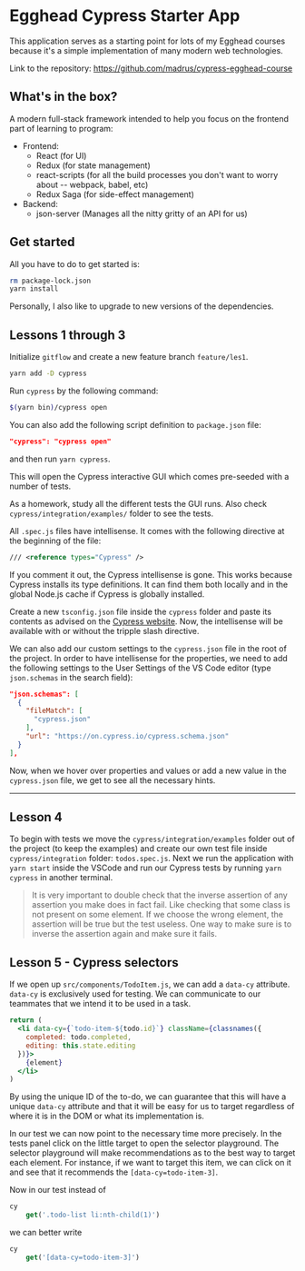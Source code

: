 # Egghead Cypress Starter App

This application serves as a starting point for lots of my Egghead courses because it's a simple implementation of many modern web technologies.

Link to the repository: <https://github.com/madrus/cypress-egghead-course>

## What's in the box?

A modern full-stack framework intended to help you focus on the frontend part of learning to program:
* Frontend:
  * React (for UI)
  * Redux (for state management)
  * react-scripts (for all the build processes you don't want to worry about -- webpack, babel, etc)
  * Redux Saga (for side-effect management)
* Backend:
  * json-server (Manages all the nitty gritty of an API for us)

## Get started

All you have to do to get started is:

```bash
rm package-lock.json
yarn install
```

Personally, I also like to upgrade to new versions of the dependencies.

## Lessons 1 through 3

Initialize `gitflow` and create a new feature branch `feature/les1`.

``` bash
yarn add -D cypress
```

Run `cypress` by the following command:

``` bash
$(yarn bin)/cypress open
```

You can also add the following script definition to `package.json` file:

``` json
"cypress": "cypress open"
```

and then run `yarn cypress`.

This will open the Cypress interactive GUI which comes pre-seeded with a number of tests.

As a homework, study all the different tests the GUI runs. Also check `cypress/integration/examples/` folder to see the tests.

All `.spec.js` files have intellisense. It comes with the following directive at the beginning of the file:

``` xml
/// <reference types="Cypress" />
```

If you comment it out, the Cypress intellisense is gone. This works because Cypress installs its type definitions. It can find them both locally and in the global Node.js cache if Cypress is globally installed.

Create a new `tsconfig.json` file inside the `cypress` folder and paste its contents as advised on the [Cypress website](https://docs.cypress.io/guides/tooling/typescript-support.html#Set-up-your-dev-environment). Now, the intellisense will be available with or without the tripple slash directive.

We can also add our custom settings to the `cypress.json` file in the root of the project. In order to have intellisense for the properties, we need to add the following settings to the User Settings of the VS Code editor (type `json.schemas` in the search field):

``` json
"json.schemas": [
  {
    "fileMatch": [
      "cypress.json"
    ],
    "url": "https://on.cypress.io/cypress.schema.json"
  }
],
```

Now, when we hover over properties and values or add a new value in the `cypress.json` file, we get to see all the necessary hints.

---

## Lesson 4

To begin with tests we move the `cypress/integration/examples` folder out of the project (to keep the examples) and create our own test file inside `cypress/integration` folder: `todos.spec.js`. Next we run the application with `yarn start` inside the VSCode and run our Cypress tests by running `yarn cypress` in another terminal.

> It is very important to double check that the inverse assertion of any assertion you make does in fact fail. Like checking that some class is not present on some element. If we choose the wrong element, the assertion will be true but the test useless. One way to make sure is to inverse the assertion again and make sure it fails.

## Lesson 5 - Cypress selectors

If we open up `src/components/TodoItem.js`, we can add a `data-cy` attribute. `data-cy` is exclusively used for testing. We can communicate to our teammates that we intend it to be used in a task.

``` jsx
return (
  <li data-cy={`todo-item-${todo.id}`} className={classnames({
    completed: todo.completed,
    editing: this.state.editing
  })}>
    {element}
  </li>
)
```

By using the unique ID of the to-do, we can guarantee that this will have a unique `data-cy` attribute and that it will be easy for us to target regardless of where it is in the DOM or what its implementation is.

In our test we can now point to the necessary time more precisely. In the tests panel click on the little target to open the selector playground. The selector playground will make recommendations as to the best way to target each element. For instance, if we want to target this item, we can click on it and see that it recommends the `[data-cy=todo-item-3]`.

Now in our test instead of

``` js
cy
	get('.todo-list li:nth-child(1)')
```

we can better write

``` js
cy
	get('[data-cy=todo-item-3]')
```

